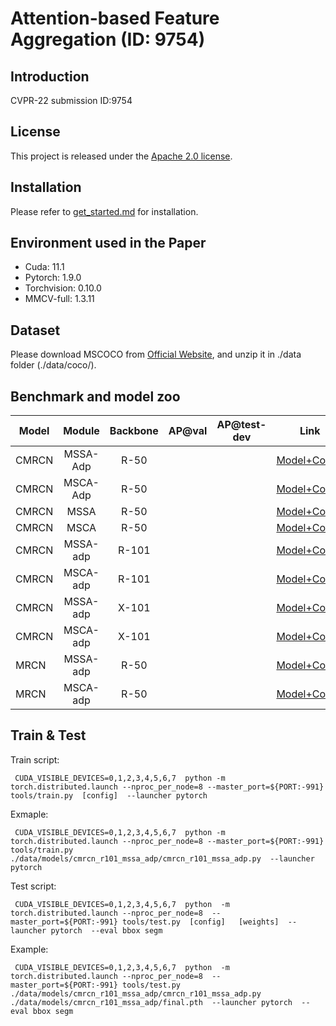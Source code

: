# Attention-based Feature Aggregation (ID: 9754)

## Introduction
CVPR-22 submission ID:9754


## License

This project is released under the [Apache 2.0 license](LICENSE).


## Installation

Please refer to [get_started.md](docs/get_started.md#installation) for installation. 

## Environment used in the Paper

- Cuda: 11.1
- Pytorch: 1.9.0
- Torchvision: 0.10.0
- MMCV-full: 1.3.11

## Dataset

Please download MSCOCO from [Official Website](https://cocodataset.org/#download), and unzip it in ./data folder (./data/coco/). 


## Benchmark and model zoo

Model | Module | Backbone | AP@val |  AP@test-dev | Link
--- |:---:|:---:|:---:|:---:|:---:
CMRCN | MSSA-Adp  | R-50   |   |  | [Model+Config]()
CMRCN | MSCA-Adp  | R-50   |   |  | [Model+Config]()
CMRCN | MSSA  | R-50   |   |  | [Model+Config]()
CMRCN | MSCA  | R-50   |   |  | [Model+Config]()
CMRCN | MSSA-adp  | R-101   |   |  | [Model+Config]()
CMRCN | MSCA-adp  | R-101   |   |  | [Model+Config]()
CMRCN | MSSA-adp  | X-101   |   |  | [Model+Config]()
CMRCN | MSCA-adp  | X-101   |   |  | [Model+Config]()
MRCN | MSSA-adp  | R-50   |   |  | [Model+Config]()
MRCN | MSCA-adp  | R-50   |   |  | [Model+Config]()

## Train & Test

Train script:

```
 CUDA_VISIBLE_DEVICES=0,1,2,3,4,5,6,7  python -m torch.distributed.launch --nproc_per_node=8 --master_port=${PORT:-991}    tools/train.py  [config]  --launcher pytorch
```

Exmaple:

```
 CUDA_VISIBLE_DEVICES=0,1,2,3,4,5,6,7  python -m torch.distributed.launch --nproc_per_node=8 --master_port=${PORT:-991}    tools/train.py  ./data/models/cmrcn_r101_mssa_adp/cmrcn_r101_mssa_adp.py  --launcher pytorch
```

Test script:

```
 CUDA_VISIBLE_DEVICES=0,1,2,3,4,5,6,7  python  -m torch.distributed.launch --nproc_per_node=8  --master_port=${PORT:-991} tools/test.py  [config]   [weights]  --launcher pytorch  --eval bbox segm
```

Example:

```
 CUDA_VISIBLE_DEVICES=0,1,2,3,4,5,6,7  python  -m torch.distributed.launch --nproc_per_node=8  --master_port=${PORT:-991} tools/test.py  ./data/models/cmrcn_r101_mssa_adp/cmrcn_r101_mssa_adp.py  ./data/models/cmrcn_r101_mssa_adp/final.pth  --launcher pytorch  --eval bbox segm
```

 